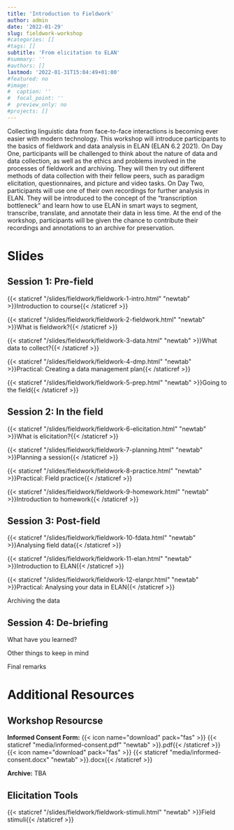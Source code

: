 ```yaml
---
title: 'Introduction to Fieldwork'
author: admin
date: '2022-01-29'
slug: fieldwork-workshop
#categories: []
#tags: []
subtitle: 'From elicitation to ELAN'
#summary: ''
#authors: []
lastmod: '2022-01-31T15:04:49+01:00'
#featured: no
#image:
#  caption: ''
#  focal_point: ''
#  preview_only: no
#projects: []
---
```


Collecting linguistic data from face-to-face interactions is becoming ever easier with modern technology. This workshop will introduce participants to the basics of fieldwork and data analysis in ELAN (ELAN 6.2 2021). On Day One, participants will be challenged to think about the nature of data and data collection, as well as the ethics and problems involved in the processes of fieldwork and archiving. They will then try out different methods of data collection with their fellow peers, such as paradigm elicitation, questionnaires, and picture and video tasks. On Day Two, participants will use one of their own recordings for further analysis in ELAN. They will be introduced to the concept of the “transcription bottleneck” and learn how to use ELAN in smart ways to segment, transcribe, translate, and annotate their data in less time. At the end of the workshop, participants will be given the chance to contribute their recordings and annotations to an archive for preservation.

# Slides

## Session 1: Pre-field

{{< staticref "/slides/fieldwork/fieldwork-1-intro.html" "newtab" >}}Introduction to course{{< /staticref >}} <br>

{{< staticref "/slides/fieldwork/fieldwork-2-fieldwork.html" "newtab" >}}What is fieldwork?{{< /staticref >}} <br>

{{< staticref "/slides/fieldwork/fieldwork-3-data.html" "newtab" >}}What data to collect?{{< /staticref >}} <br>

{{< staticref "/slides/fieldwork/fieldwork-4-dmp.html" "newtab" >}}Practical: Creating a data management plan{{< /staticref >}} <br>

{{< staticref "/slides/fieldwork/fieldwork-5-prep.html" "newtab" >}}Going to the field{{< /staticref >}}

## Session 2: In the field

{{< staticref "/slides/fieldwork/fieldwork-6-elicitation.html" "newtab" >}}What is elicitation?{{< /staticref >}} <br>

{{< staticref "/slides/fieldwork/fieldwork-7-planning.html" "newtab" >}}Planning a session{{< /staticref >}} <br>

{{< staticref "/slides/fieldwork/fieldwork-8-practice.html" "newtab" >}}Practical: Field practice{{< /staticref >}} <br>

{{< staticref "/slides/fieldwork/fieldwork-9-homework.html" "newtab" >}}Introduction to homework{{< /staticref >}}

## Session 3: Post-field

{{< staticref "/slides/fieldwork/fieldwork-10-fdata.html" "newtab" >}}Analysing field data{{< /staticref >}} <br>

{{< staticref "/slides/fieldwork/fieldwork-11-elan.html" "newtab" >}}Introduction to ELAN{{< /staticref >}} <br>

{{< staticref "/slides/fieldwork/fieldwork-12-elanpr.html" "newtab" >}}Practical: Analysing your data in ELAN{{< /staticref >}} <br>

Archiving the data

## Session 4: De-briefing

What have you learned?

Other things to keep in mind

Final remarks

# Additional Resources

## Workshop Resourcse

**Informed Consent Form:** {{< icon name="download" pack="fas" >}} {{< staticref "media/informed-consent.pdf" "newtab" >}}.pdf{{< /staticref >}} {{< icon name="download" pack="fas" >}} {{< staticref "media/informed-consent.docx" "newtab" >}}.docx{{< /staticref >}}

**Archive:** TBA

## Elicitation Tools

{{< staticref "/slides/fieldwork/fieldwork-stimuli.html" "newtab" >}}Field stimuli{{< /staticref >}}

